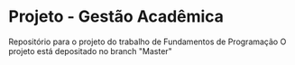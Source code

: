# Projeto - Gestão Acadêmica
Repositório para o projeto do trabalho de Fundamentos de Programação
O projeto está depositado no branch "Master"
